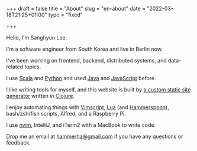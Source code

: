 +++
draft = false
title = "About"
slug = "en-about"
date = "2022-03-18T21:25+01:00"
type = "fixed"

+++

Hello, I'm Sanghyun Lee.

I'm a software engineer from South Korea and live in Berlin now.

I've been working on frontend, backend, distributed systems, and data-related topics.

I use [Scala](https://github.com/Sangdol/scala-test-driven-learning) and [Python](https://github.com/Sangdol/python-test-driven-learning) and used [Java](https://github.com/Sangdol/java-test-driven-learning) and [JavaScript](https://github.com/Sangdol/node-test-driven-learning) before.

I like writing tools for myself, and this website is built by [a custom static site generator](https://github.com/sangdol/bluecheese) written in [Clojure](https://github.com/Sangdol/clojure-test-driven-learning).

I enjoy automating things with [Vimscript](https://github.com/Sangdol/vimscript-test-driven-learning), [Lua](https://github.com/Sangdol/lua-test-driven-learning) (and [Hammerspoon](https://github.com/Sangdol/hammerspoon-config)), bash/zsh/fish scripts, Alfred, and a Raspberry Pi.

I use [nvim](https://github.com/Sangdol/vimrc), IntelliJ, and iTerm2 with a MacBook to write code.

Drop me an email at hammerha@gmail.com if you have any questions or feedback.
